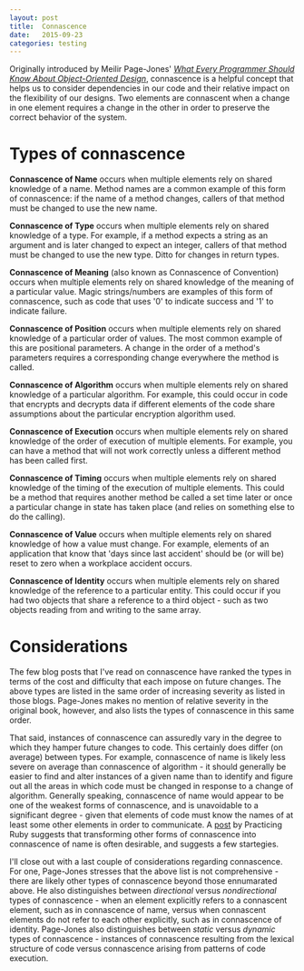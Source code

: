 ```yaml
---
layout: post
title:  Connascence
date:   2015-09-23
categories: testing
---
```

Originally introduced by Meilir Page-Jones' *[What Every Programmer Should Know About Object-Oriented Design](http://www.amazon.com/Every-Programmer-Should-Object-Oriented-Design/dp/0932633315)*, connascence is a helpful concept that helps us to consider dependencies in our code and their relative impact on the flexibility of our designs. Two elements are connascent when a change in one element requires a change in the other in order to preserve the correct behavior of the system.

# Types of connascence

**Connascence of Name** occurs when multiple elements rely on shared knowledge of a name. Method names are a common example of this form of connascence: if the name of a method changes, callers of that method must be changed to use the new name.

**Connascence of Type** occurs when multiple elements rely on shared knowledge of a type. For example, if a method expects a string as an argument and is later changed to expect an integer, callers of that method must be changed to use the new type. Ditto for changes in return types.

**Connascence of Meaning** (also known as Connascence of Convention) occurs when multiple elements rely on shared knowledge of the meaning of a particular value. Magic strings/numbers are examples of this form of connascence, such as code that uses '0' to indicate success and '1' to indicate failure.

**Connascence of Position** occurs when multiple elements rely on shared knowledge of a particular order of values. The most common example of this are positional parameters. A change in the order of a method's parameters requires a corresponding change everywhere the method is called.

**Connascence of Algorithm** occurs when multiple elements rely on shared knowledge of a particular algorithm. For example, this could occur in code that encrypts and decrypts data if different elements of the code share assumptions about the particular encryption algorithm used.

**Connascence of Execution** occurs when multiple elements rely on shared knowledge of the order of execution of multiple elements. For example, you can have a method that will not work correctly unless a different method has been called first.

**Connascence of Timing** occurs when multiple elements rely on shared knowledge of the timing of the execution of multiple elements. This could be a method that requires another method be called a set time later or once a particular change in state has taken place (and relies on something else to do the calling).

**Connascence of Value** occurs when multiple elements rely on shared knowledge of how a value must change. For example, elements of an application that know that 'days since last accident' should be (or will be) reset to zero when a workplace accident occurs.

**Connascence of Identity** occurs when multiple elements rely on shared knowledge of the reference to a particular entity. This could occur if you had two objects that share a reference to a third object - such as two objects reading from and writing to the same array.

# Considerations

The few blog posts that I've read on connascence have ranked the types in terms of the cost and difficulty that each impose on future changes. The above types are listed in the same order of increasing severity as listed in those blogs. Page-Jones makes no mention of relative severity in the original book, however, and also lists the types of connascence in this same order.

That said, instances of connascence can assuredly vary in the degree to which they hamper future changes to code. This certainly does differ (on average) between types. For example, connascence of name is likely less severe on average than connascence of algorithm - it should generally be easier to find and alter instances of a given name than to identify and figure out all the areas in which code must be changed in response to a change of algorithm. Generally speaking, connascence of name would appear to be one of the weakest forms of connascence, and is unavoidable to a significant degree - given that elements of code must know the names of at least some other elements in order to communicate. A [post](https://practicingruby.com/articles/connascence) by Practicing Ruby suggests that transforming other forms of connascence into connascence of name is often desirable, and suggests a few startegies.

I'll close out with a last couple of considerations regarding connascence. For one, Page-Jones stresses that the above list is not comprehensive - there are likely other types of connascence beyond those ennumarated above. He also distinguishes between *directional* versus *nondirectional* types of connascence - when an element explicitly refers to a connascent element, such as in connascence of name, versus when connascent elements do not refer to each other explicitly, such as in connascence of identity. Page-Jones also distinguishes between *static* versus *dynamic* types of connascence - instances of connascence resulting from the lexical structure of code versus connascence arising from patterns of code execution.

